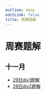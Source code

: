 ```yaml
---
outline: deep
editLink: false
title: 周赛题解
---
```


# 周赛题解

## 十一月

  - [29日div1题解](./2024/1129div1.md)
  - [29日div2题解](./2024/1129div2.md)

